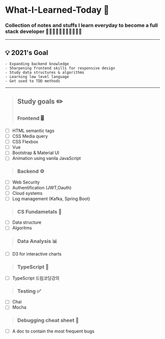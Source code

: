 # What-I-Learned-Today 🌱

### Collection of notes and stuffs I learn everyday to become a full stack developer 🌿👩🏻‍💻👩🏻‍🍳👩🏻‍🌾🌱

---

## 💡 2021's Goal

```
- Expanding backend knowledge
- Sharpening frontend skills for responsive design
- Study data structures & algorithms
- Learning low level language
- Get used to TDD methods
```

---

> ## Study goals ✏️
> ### Frontend 🖥

- [ ] HTML semantic tags
- [ ] CSS Media query
- [ ] CSS Flexbox
- [ ] Vue
- [ ] Bootstrap & Material UI
- [ ] Animation using vanila JavaScript 

> ### Backend ⚙️

- [ ] Web Security
- [ ] Authentification (JWT,Oauth)
- [ ] Cloud systems
- [ ] Log management (Kafka, Spring Boot)

> ### CS Fundametals 🤖

- [ ] Data structure
- [ ] Algoritms

> ### Data Analysis 📊

- [ ] D3 for interactive charts

> ### TypeScript 📓

- [ ] TypeScript 드림코딩강의 

> ### Testing ✅

- [ ] Chai
- [ ] Mocha

> ### Debugging cheat sheet 🐛

- [ ] A doc to contain the most frequent bugs

